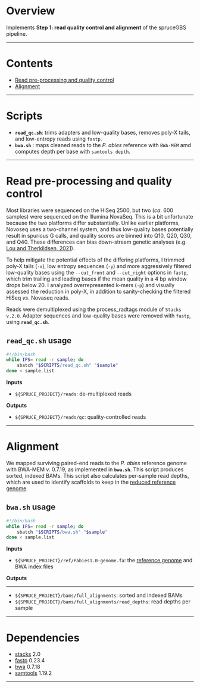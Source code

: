 # Overview

Implements **Step 1: read quality control and alignment** of the spruceGBS pipeline.  

---

# Contents

* [Read pre-processing and quality control](https://github.com/lxsllvn/spruceGBS/tree/main/01_read_alignment#read-pre-processing-and-quality-control)
* [Alignment](https://github.com/lxsllvn/spruceGBS/tree/main/01_read_alignment#pre-processing-and-quality-control)

---

# Scripts

* **`read_qc.sh`**: trims adapters and low-quality bases, removes poly-X tails, and low-entropy reads using `fastp`.  
* **`bwa.sh`** : maps cleaned reads to the _P. abies_ reference with `BWA-MEM` amd computes depth per base with `samtools depth`.

---

# Read pre-processing and quality control

Most libraries were sequenced on the HiSeq 2500, but two (*ca*. 600 samples) were sequenced on the Illumina NovaSeq. This is a bit unfortunate because the two platforms differ substantially. Unlike earlier platforms, Novoseq uses a two-channel system, and thus low-quality bases potentially result in spurious G calls, and quality scores are binned into Q10, Q20, Q30, and Q40. These differences can bias down-stream genetic analyses (e.g. [Lou and Therkildsen, 2021](https://doi.org/10.1111/1755-0998.13559)).

To help mitigate the potential effects of the differing platforms, I trimmed poly-X tails (`-x`), low entropy sequences (``-y``) and more aggressively filtered low-quality bases using the `--cut_front` and `--cut_right` options in `fastp`, which trim trailing and leading bases if the mean quality in a 4 bp window drops below 20. I analyzed overrepresented k-mers (`-p`) and visually assessed the reduction in poly-X, in addition to sanity-checking the filtered HiSeq *vs*. Novaseq reads.

Reads were demultiplexed using the process_radtags module of `Stacks v.2.0`. Adapter sequences and low-quality bases were removed with `fastp`, using **`read_qc.sh`**.

## **`read_qc.sh`** usage

``` bash
#!/bin/bash
while IFS= read -r sample; do
    sbatch "$SCRIPTS/read_qc.sh" "$sample"
done < sample.list
```

**Inputs**
  * `${SPRUCE_PROJECT}/reads`: de-multiplexed reads
    
**Outputs**
  * `${SPRUCE_PROJECT}/reads/qc`: quality-controlled reads
---

# Alignment

We mapped surviving paired-end reads to the *P. abies* reference genome with BWA-MEM v. 0.7.19, as implemented in **`bwa.sh`**. This script produces sorted, indexed BAMs. This script also calculates per-sample read depths, which are used to identify scaffolds to keep in the [reduced reference genome](https://github.com/lxsllvn/spruceGBS/tree/main/02_reduced_ref).

## **`bwa.sh`** usage

```bash
#!/bin/bash
while IFS= read -r sample; do
    sbatch "$SCRIPTS/bwa.sh" "$sample"
done < sample.list
```

**Inputs**
  * `${SPRUCE_PROJECT}/ref/Pabies1.0-genome.fa`: the [reference genome](https://plantgenie.org/FTP) and BWA index files

**Outputs**

---




    

  * `${SPRUCE_PROJECT}/bams/full_alignments`: sorted and indexed BAMs
  * `${SPRUCE_PROJECT}/bams/full_alignments/read_depths`: read depths per sample

---

# Dependencies
* [stacks](https://catchenlab.life.illinois.edu/stacks/) 2.0
* [fastp](https://github.com/OpenGene/fastp) 0.23.4
* [bwa](https://github.com/lh3/bwa) 0.7.18
* [samtools](https://www.htslib.org/) 1.19.2

---


